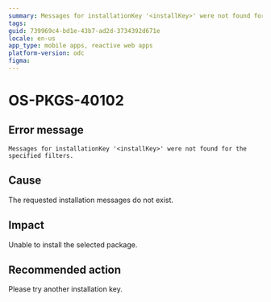 ```yaml
---
summary: Messages for installationKey '<installKey>' were not found for the specified filters.
tags:
guid: 739969c4-bd1e-43b7-ad2d-3734392d671e
locale: en-us
app_type: mobile apps, reactive web apps
platform-version: odc
figma:
---
```


# OS-PKGS-40102

## Error message

`Messages for installationKey '<installKey>' were not found for the specified filters.`

## Cause

The requested installation messages do not exist.

## Impact

Unable to install the selected package.

## Recommended action

Please try another installation key.
